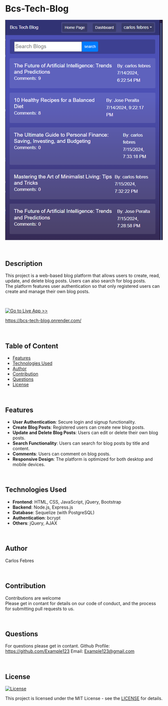 # Bcs-Tech-Blog

![screenshot](screenshot.png)

<br>

## Description

This project is a web-based blog platform that allows users to create, read, update, and delete blog posts. Users can also search for blog posts.  
The platform features user authentication so that only registered users can create and manage their own blog posts.  

<br>


[![Go to Live App >>](https://img.shields.io/badge/Go_to_Live_App>>-darkgreen?style=for-the-badge)](https://bcs-tech-blog.onrender.com/)  

https://bcs-tech-blog.onrender.com/


<br>


## Table of Content
- [Features](#features)
- [Technologies Used](#technologies-used)
- [Author](#author)
- [Contribution](#contribution)
- [Questions](#questions)
- [License](#license)

<br>

## Features

- **User Authentication**: Secure login and signup functionality.
- **Create Blog Posts**: Registered users can create new blog posts.
- **Update and Delete Blog Posts**: Users can edit or delete their own blog posts.
- **Search Functionality**: Users can search for blog posts by title and content.
- **Comments**: Users can comment on blog posts.
- **Responsive Design**: The platform is optimized for both desktop and mobile devices.

<br>

## Technologies Used

- **Frontend**: HTML, CSS, JavaScript, jQuery, Bootstrap
- **Backend**: Node.js, Express.js
- **Database**: Sequelize (with PostgreSQL)
- **Authentication**: bcrypt
- **Others**: jQuery, AJAX

<br>

## Author
Carlos Febres

<br>

## Contribution
Contributions are welcome  
Please get in contant for details on our code of conduct, and the process for submitting pull requests to us.


<br>

## Questions
For questions please get in contant.
Github Profile: https://github.com/Example123
Email: Example123@gmail.com

<br>

## License

[![License](https://img.shields.io/badge/MIT-green?style=for-the-badge)](https://opensource.org/licenses/MIT)

This project is licensed under the MIT License - see the [LICENSE](https://opensource.org/licenses/MIT) for details.

